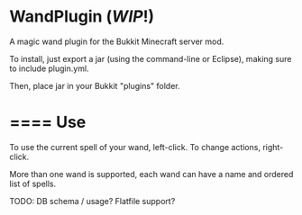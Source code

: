 WandPlugin (***WIP***!)
==========

A magic wand plugin for the Bukkit Minecraft server mod.

To install, just export a jar (using the command-line or Eclipse), making sure to include plugin.yml.

Then, place jar in your Bukkit "plugins" folder.

====
Use
====

To use the current spell of your wand, left-click.
To change actions, right-click.

More than one wand is supported, each wand can have a name and ordered list of spells.

TODO: DB schema / usage? Flatfile support?
